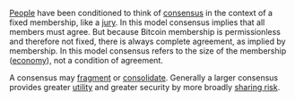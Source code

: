 [People](Glossary#person) have been conditioned to think of [consensus](Glossary#consensus) in the context of a fixed membership, like a [jury](https://en.m.wikipedia.org/wiki/Hung_jury). In this model consensus implies that all members must agree. But because Bitcoin membership is permissionless and therefore not fixed, there is always complete agreement, as implied by membership. In this model consensus refers to the size of the membership ([economy](Glossary#economy)), not a condition of agreement.

A consensus may [fragment](Framentation-Principle) or [consolidate](Consoldation-Principle). Generally a larger consensus provides greater [utility](Glossary#utility) and greater security by more broadly [sharing risk](Risk-Sharing-Principle).